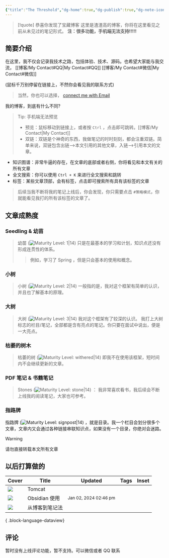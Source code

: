 ```yaml
---
{"title":"The Threshold","dg-home":true,"dg-publish":true,"dg-note-icon":"signpost","dg-pinned":true,"dg-hide-in-graph":true,"cssclasses":["cards","cards-cols-3","cards-cover","cards-cover-no-border","cards-title-hide-icons"],"dg-metatags":{"description":"Utsob's Digital Garden","og: description":"Utsob's Digital Garden"},"created":"2023-01-02T21:30:15+06:00","updated":"2023-06-25T16:59:25+06:00","permalink":"/Me//","metatags":{"description":"Utsob's Digital Garden","og: description":"Utsob's Digital Garden"},"hideInGraph":true,"pinned":true,"contentClasses":"cards cards-cols-3 cards-cover cards-cover-no-border cards-title-hide-icons","tags":["gardenEntry","gardenEntry","gardenEntry"],"dgPassFrontmatter":true,"noteIcon":"signpost","dg-path":"Me/"}
---
```




> [!quote] 恭喜你发现了宝藏博客
> 这里是渣渣高的博客，你将在这里看见之前从未见过的笔记形式。
> **注：很多功能，手机端无法支持!!!!!**

## 简要介绍
在这里，我不仅会记录我技术之路，包括体验、技术、源码。也希望大家能与我交流， [[博客/My Contact#QQ\|My Contact#QQ]]  [[博客/My Contact#微信\|My Contact#微信]]

(鼠标千万别停留在链接上，不然你会看见我的联系方式)
>当然，你也可以选择， [connect me with Email](mailto:632411450@qq.com)

我的博客，到底有什么不同?
>Tip: 手机端无法预览
>-  预览：鼠标移动到链接上，或者按 `Ctrl` ，点击即可跳转。[[博客/My Contact\|My Contact]]
>- 双链：双链是个神奇的东西，我做笔记的时时刻刻，都会注重双链。简单来说，双链包含出链-->本文引用的其他文章，入链-->引用本文的文章。
- 知识图谱：非常牛逼的存在，在文章的底部或者右侧，你将看见和本文有关的所有文章
- 全文搜索：你可以使用 `Ctrl + K` 来进行全文搜索和跳转
- 标签：某些文章顶部，会有标签，点击即可搜索所有具有该标签的文章
>  后续当我不断将我的笔记上线后，你会发现，你只需要点击 `#策略模式`，你就能看见我打的所有该标签的文章了。



## 文章成熟度
### Seedling & 幼苗
>幼苗 (![Maturity Level: 1|14](https://hermitage.utsob.me/img/tree-1.svg)) 
>只是在最基本的学习和计划，知识点还没有形成连贯性的体系。
>> 例如，学习了 Spring ，但是只会基本的使用和概念。

### 小树
>小树 (![Maturity Level: 2|14](https://hermitage.utsob.me/img/tree-2.svg)) 
>一般指的是，我对这个框架有简单的认识，并且也了解基本的原理。


### 大树
> 大树 (![Maturity Level: 3|14](https://hermitage.utsob.me/img/tree-3.svg)) 
> 我对这个框架有了较深的认识。
> 我打上大树标志的栏目/笔记，全部都是含有亮点的笔记。你只要在面试中说出，便是一大亮点。

### 枯萎的树木
>枯萎的树 (![Maturity Level: withered|14](https://hermitage.utsob.me/img/withered.svg)) 
>即我不在使用该框架，短时间内不会继续更新的文章。

### PDF 笔记 & 书籍笔记
>Stones (![Maturity Level: stone|14](https://hermitage.utsob.me/img/stone.svg)) ：
   我非常喜欢看书，我后续会不断上线我的阅读笔记，大家也可参考。

### 指路牌
指路牌 (![Maturity Level: signpost|14](https://hermitage.utsob.me/img/signpost.svg)) ，就是目录。我一个栏目会划分很多个文章，文章内又会通过各种链接串联知识点，如果没有一个目录，你绝对会迷路。

> [!Warning] 
> 请勿直接转载本文所有文章


## 以后打算做的
| Cover | Title | Updated | Tags | Inset |
| ---- | ---- | ---- | ---- | ---- |
| <img src='https://hermitage.utsob.me/img/3-cover-card.jpg'/> | Tomcat |  |  | <img class=inset-cover src=''/> |
| <img src='https://hermitage.utsob.me/img/3-cover-card.jpg'/> | Obsidian 使用 | <i icon-name=calendar-clock></i><small>Jan 02, 2024 02:46 pm</small> |  | <img class=inset-cover src=''/> |
| <img src='https://hermitage.utsob.me/img/2-cover-card.jpg'/> | 从博客到笔记法 |  |  |  |




{ .block-language-dataview}
## 评论
暂时没有上线评论功能，暂不支持。可以微信或者 QQ 联系




[^1]: .如何你有任何问题，请联系我，我希望您不要有任何顾虑。